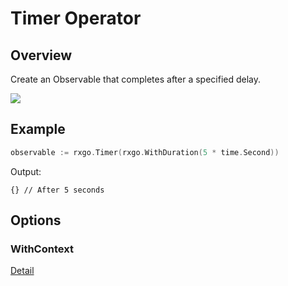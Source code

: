# Timer Operator

## Overview

Create an Observable that completes after a specified delay.

![](http://reactivex.io/documentation/operators/images/timer.png)

## Example

```go
observable := rxgo.Timer(rxgo.WithDuration(5 * time.Second))
```

Output:

```
{} // After 5 seconds
```

## Options

### WithContext

[Detail](options.md#withcontext)